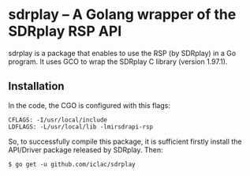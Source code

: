 # sdrplay &ndash; A Golang wrapper of the SDRplay RSP API

sdrplay is a package that enables to use the RSP (by SDRplay) in a Go program. It uses GCO to wrap the SDRplay C library (version 1.97.1).

## Installation
In the code, the CGO is configured with this flags:
```
CFLAGS: -I/usr/local/include
LDFLAGS: -L/usr/local/lib -lmirsdrapi-rsp
```
So, to successfully compile this package, it is sufficient firstly install the API/Driver package released by SDRplay.
Then:
```
$ go get -u github.com/iclac/sdrplay
```
